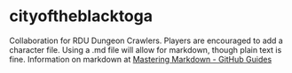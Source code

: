 # cityoftheblacktoga
Collaboration for RDU Dungeon Crawlers. Players are encouraged to add a character file. Using a .md file will allow for markdown, though plain text is fine. Information on markdown at [Mastering Markdown - GitHub Guides](https://guides.github.com/features/mastering-markdown)
